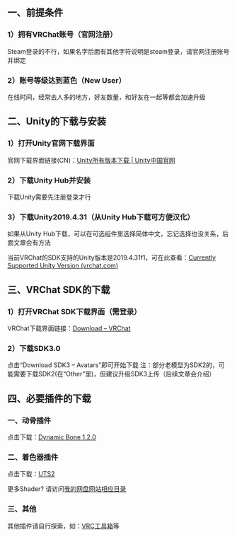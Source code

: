 ## 一、前提条件

### 1）拥有VRChat账号（官网注册）

Steam登录的不行，如果名字后面有其他字符说明是steam登录，请官网注册账号并绑定

### 2）账号等级达到蓝色（New User）

在线时间，经常去人多的地方，好友数量，和好友在一起等都会加速升级

## 二、Unity的下载与安装

### 1）打开Unity官网下载界面

官网下载界面链接(CN)：[Unity所有版本下载 | Unity中国官网](https://unity.cn/releases)

### 2）下载Unity Hub并安装

下载Unity需要先注册登录才行

### 3）下载Unity2019.4.31（从Unity Hub下载可方便汉化）

如果从Unity Hub下载，可以在可选组件里选择简体中文，忘记选择也没关系，后面文章会有方法

当前VRChat的SDK支持的Unity版本是2019.4.31f1，可在此查看：[Currently Supported Unity Version (vrchat.com)](https://docs.vrchat.com/docs/current-unity-version)

## 三、VRChat SDK的下载

### 1）打开VRChat SDK下载界面（需登录）

VRChat下载界面链接：[Download – VRChat](https://vrchat.com/home/download)

### 2）下载SDK3.0

点击“Download SDK3 – Avatars”即可开始下载
注：部分老模型为SDK2的，可能需要下载SDK2(在“Other”里)，但建议升级SDK3上传（后续文章会介绍）

## 四、必要插件的下载

### 一、动骨插件

点击下载：[Dynamic Bone 1.2.0](https://pan.vrchat.yexca.xyz/Tools%28%E5%B7%A5%E5%85%B7%29/Dynamic%20Bone%28%E5%8A%A8%E9%AA%A8%29/Dynamic%20Bone%201.2.0.unitypackage)

### 二、着色器插件

点击下载：[UTS2](https://pan.vrchat.yexca.xyz/Shader%28%E7%9D%80%E8%89%B2%E5%99%A8%29/UTS2%28UnityChanToonShaderVer2%29/UTS2.unitypackage)

更多Shader? 请访问[我的网盘网站相应目录](https://pan.vrchat.yexca.xyz/Shader%28%E7%9D%80%E8%89%B2%E5%99%A8%29/)

### 三、其他

其他插件请自行探索，如：[VRC工具箱](https://www.bilibili.com/video/BV13q4y1f7ZJ)等
